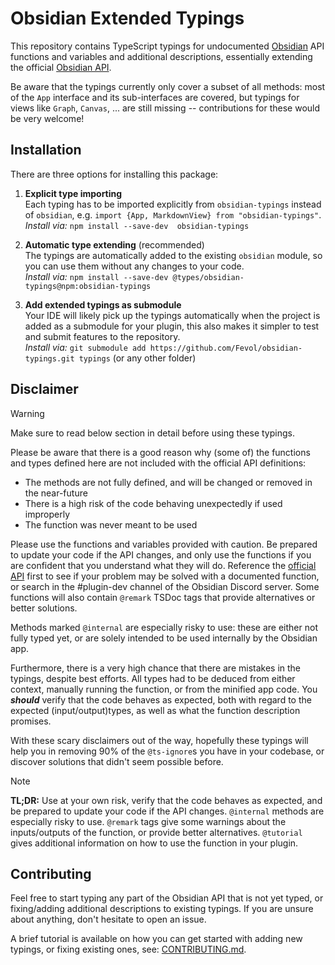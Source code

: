 
# Obsidian Extended Typings

This repository contains TypeScript typings for undocumented [Obsidian](https://obsidian.md/) API functions and variables and additional descriptions, 
essentially extending the official [Obsidian API](https://github.com/obsidianmd/obsidian-api/blob/master/obsidian.d.ts).

Be aware that the typings currently only cover a subset of all methods: most of the `App` interface and its sub-interfaces
are covered, but typings for views like `Graph`, `Canvas`, ... are still missing -- contributions for these would be very welcome!

## Installation

There are three options for installing this package:
1. **Explicit type importing** <br> Each typing has to be imported explicitly from `obsidian-typings` instead of `obsidian`, e.g. `import {App, MarkdownView} from "obsidian-typings"`. <br> _Install via:_ `npm install --save-dev  obsidian-typings`

2. **Automatic type extending** (recommended) <br> The typings are automatically added to the existing `obsidian` module, so you can use them without any changes to your code. <br> _Install via:_ `npm install --save-dev @types/obsidian-typings@npm:obsidian-typings`

3. **Add extended typings as submodule** <br> Your IDE will likely pick up the typings automatically when the project is added as a submodule for your plugin, this also makes it simpler to test and submit features to the repository. <br> _Install via:_ `git submodule add https://github.com/Fevol/obsidian-typings.git typings` (or any other folder)


## Disclaimer

> [!WARNING]
> Make sure to read below section in detail before using these typings.

Please be aware that there is a good reason why (some of) the functions and types defined here are not included with the official API definitions:
- The methods are not fully defined, and will be changed or removed in the near-future
- There is a high risk of the code behaving unexpectedly if used improperly
- The function was never meant to be used

Please use the functions and variables provided with caution. Be prepared to update your code if the API changes,
and only use the functions if you are confident that you understand what they will do. Reference the [official API](https://github.com/obsidianmd/obsidian-api/blob/master/obsidian.d.ts) 
first to see if your problem may be solved with a documented function, or search
in the #plugin-dev channel of the Obsidian Discord server. Some functions will also contain `@remark` TSDoc tags that provide
alternatives or better solutions.

Methods marked `@internal` are especially risky to use: these are either not fully typed yet, or are solely intended
to be used internally by the Obsidian app.

Furthermore, there is a very high chance that there are mistakes in the typings, despite best efforts.
All types had to be deduced from either context, manually running the function, or from the minified app code. 
You _**should**_ verify that the code behaves as expected, both with regard to the expected (input/output)types, as well as what 
the function description promises.

With these scary disclaimers out of the way, hopefully these typings will help you in removing 90% of the `@ts-ignore`s
you have in your codebase, or discover solutions that didn't seem possible before.


> [!NOTE] 
> **TL;DR:** Use at your own risk, verify that the code behaves as expected, and be prepared to update your code if the API changes.
> `@internal` methods are especially risky to use.
> `@remark` tags give some warnings about the inputs/outputs of the function, or provide better alternatives.
> `@tutorial` gives additional information on how to use the function in your plugin.


## Contributing

Feel free to start typing any part of the Obsidian API that is not yet typed, or fixing/adding additional descriptions to existing typings.
If you are unsure about anything, don't hesitate to open an issue.

A brief tutorial is available on how you can get started with adding new typings, or fixing existing ones, see: [CONTRIBUTING.md](CONTRIBUTING.md).
